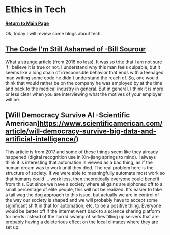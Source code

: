 # Ethics in Tech
**[Return to Main Page](https://annethor.github.io/reading-notes/)**

Ok, today I will review some blogs about tech.

## [The Code I'm Still Ashamed of -Bill Sourour](https://www.freecodecamp.org/news/the-code-im-still-ashamed-of-e4c021dff55e/)

What a strange article (from 2016 no less). It was so trite that I am not sure if I believe it is true or not. I understand why this man feels culpable, but it seems like a long chain of irresponsible behavior that ends with a teenaged man writing some code he didn't understand the reach of. So, one would think that would rather be on the company he was employed by at the time and back to the medical industry in general. But in general, I think it is more or less clear when you are interviewing what the motives of your employer will be.

## [Will Democracy Survive AI -Scientific American]https://www.scientificamerican.com/article/will-democracy-survive-big-data-and-artificial-intelligence/)

This article is from 2017 and some of these things seem like they already happened (digital recognition use in Xin-jiang springs to mind). I always think it is interesting that automation is viewed as a bad thing, as if the human dream was to work until they died. The real problem here is the structure of society. If we were able to meaningfully automate most work so that humans could ... work less, then theoretically everyone could benefit from this. But since we have a society where all gains are siphoned off to a small percentage of elite people, this will not be realized. It's easier to take a tail wag the dog approach to this issue, but actually we are in control of the way our society is shaped and we will probably have to accept some significant shift in that for automation, etc. to be a positive thing. Everyone would be better off if the internet went back to a science sharing platform for nerds instead of the horrid swamp of selfies filling up servers that are probably having a deleterious effect on the local climates where they are set up. 

